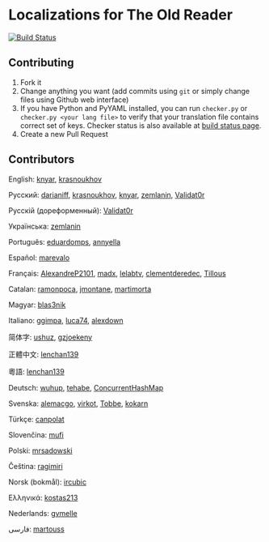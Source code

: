 # Localizations for The Old Reader

[![Build Status](https://travis-ci.org/theoldreader/i18n.png)](https://travis-ci.org/theoldreader/i18n)

## Contributing

1. Fork it
1. Change anything you want (add commits using ```git``` or simply change files using Github web interface)
1. If you have Python and PyYAML installed, you can run ```checker.py``` or ```checker.py <your lang file>``` to verify that your translation file contains correct set of keys. Checker status is also available at [build status page](https://travis-ci.org/theoldreader/i18n).
1. Create a new Pull Request

## Contributors

English: [knyar](https://github.com/knyar), [krasnoukhov](https://github.com/krasnoukhov)

Русский: [darianiff](https://github.com/darianiff), [krasnoukhov](https://github.com/krasnoukhov), [knyar](https://github.com/knyar), [zemlanin](https://github.com/zemlanin), [Validat0r](https://github.com/Validat0r)

Русскій (дореформенный): [Validat0r](https://github.com/Validat0r)

Українська: [zemlanin](https://github.com/zemlanin)

Português: [eduardomps](https://github.com/eduardomps), [annyella](https://github.com/annyella)

Español: [marevalo](https://github.com/marevalo)

Français: [AlexandreP2101](https://github.com/AlexandreP2101), [madx](https://github.com/madx), [lelabtv](https://github.com/lelabtv), [clementderedec](https://github.com/clementderedec), [Tillous](https://github.com/Tillous)

Catalan: [ramonpoca](https://github.com/ramonpoca), [jmontane](https://github.com/jmontane), [martimorta](https://github.com/martimorta)

Magyar: [blas3nik](https://github.com/blas3nik)

Italiano: [ggimpa](https://github.com/ggimpa), [luca74](https://github.com/luca74), [alexdown](https://github.com/alexdown)

简体字: [ushuz](https://github.com/ushuz), [gzjoekeny](https://github.com/gzjoekeny)

正體中文: [lenchan139](https://github.com/lenchan139)

粵語: [lenchan139](https://github.com/lenchan139)

Deutsch: [wuhup](https://github.com/wuhup), [tehabe](https://github.com/tehabe), [ConcurrentHashMap](https://github.com/ConcurrentHashMap)

Svenska: [alemacgo](https://github.com/alemacgo), [virkot](https://github.com/virkot), [Tobbe](https://github.com/Tobbe), [kokarn](https://github.com/kokarn)

Türkçe: [canpolat](https://github.com/canpolat)

Slovenčina: [mufi](https://github.com/mufi)

Polski: [mrsadowski](https://github.com/mrsadowski)

Čeština: [ragimiri](https://github.com/ragimiri)

Norsk (bokmål): [ircubic](https://github.com/ircubic)

Ελληνικά: [kostas213](https://github.com/kostas213)

Nederlands: [gvmelle](https://github.com/gvmelle)

فارسی: [martouss](https://github.com/martouss)

